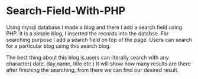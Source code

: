 # Search-Field-With-PHP
Using mysql database I made a blog and there I add a search field using PHP.
It is a simple blog, I inserted the records into the databse. For searching purpose I add a search field on top of the page.
Users can search for a particular blog using this search blog.

The best thing about this blog is,users can literally search with any character( date, day,name, title etc.)
It will show how many results are there after finishing the searching, from there we can find our desired result.
